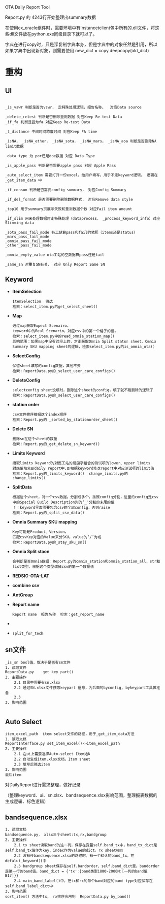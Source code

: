 OTA Daily Report Tool

Report.py 的 4243行开始整理出summary数据





在使用cx_oracle组件时，需要环境中有instancetclient包中所有的.dll文件，将这些dll文件放在python.exe同级目录下就可以了。





字典在进行copy时，只是深复制字典本身，但是字典中的对象任然是引用，所以如果字典中出现新对象，则需要使用 new_dict = copy.deepcopy(old_dict)



# 重构

## UI

```

_is_vswr 判断是否为vswr， 走特殊处理逻辑，报告名称，  对应Data source

_delete_retest 判断是否删除重测数据 对应Keep Re-test Data
_if_fa 判断是否为fa 对应Keep Re-test Data

_t_distance 中间时间跨度时间 对应Keep FA time

_isNA， _isNA_ether， _isNA_sota， _isNA_mars， _isNA_aoa 判断是否删除NA limit数据

_data_type 为 por还是doe数据 对应 Data Type

_is_apple_pass 判断是否需要apple pass 对应 Apple Pass

_auto_select_item 需要打开一份excel，给用户填写，用于不走keyword逻辑， 逻辑在 _get_item_data 中

_if_consum 判断是否需要config summary， 对应Config-Summary

_if_del_format 是否需要删除删除数据样式， 对应Remove data style

_top10 用于summary页展示失败和重测数据个数 对应Fail item amount

_if_slim 用来处理数据时走特殊处理（dataprocess， _process_keyword_info）对应 Slimming data

_sota_pass_fail_mode 各工站算pass和fail的依照（items还是status）
_mars_pass_fail_mode
_omnia_pass_fail_mode
_other_pass_fail_mode

_omnia_empty_value ota工站的空数据算pass还是fail

_same_sn 对重复SN有关， 对应 Only Report Same SN
```

## Keyword

- **ItemSelection**

  ```
  ItemSelection  筛选
  检索：select_item.py的get_select_sheet()
  ```
  
- **Map**

  ```
  通过map获取Expect Scenairo。
  keyword中的Real Scenario，对应csv中的第一个格子的值。
  检索：select_item.py中的read_omnia_station_map()
  影响范围：如果map中没有对应上的，才走获取Omnia Split staton sheet、Omnia Summary SKU mapping sheet的逻辑，检索select_item.py的is_omnia_ota()
  ```

- **SelectConfig**

  ```
  保留sheet填写的config数据，其他不要
  检索：ReportData.py的_select_user_care_configs()
  ```

  

- **DeleteConfig**

  ```
  selectconfig sheet没填时，删除这个sheet的config，填了就不跑删除的逻辑了
  检索：ReportData.py的_select_user_care_configs()
  ```

  

- **station order**

  ```
  csv文件排序根据这个index顺序
  检索：Report.py的 _sorted_by_stationorder_sheet()
  ```

- **Delete SN**

  ```
  删除sn在这个sheet的数据
  检索：Report.py的_get_delete_sn_keyword()
  ```

- **Limits Keyword**

  ```
  讀取limits keyword的對應工站的關鍵字組合的测试项的lower、upper limits
  對應值填寫到daily report中,即根据keyword修改report中对应测试项的limit值
  检索：Report.py的_limits_keyword()  change_limits.py的change_limits()
  ```

- **SplitData**

  ```
  根据这个sheet，对一个csv数据，分割成多个，按照config分割，这里的config是csv中的Special Build Description列的‘_’分割的末尾的值
  ！！keyword里面需要包含csv的全部config，否则raise
  检索：Report.py的_split_csv_data()
  ```

- **Omnia Summary SKU mapping**

  ```
  Key可能是Product、Version，
  匹配csvKey对应的Value来分SKU，value的‘/’为或
  检索：ReportData.py的_stay_sku_sn()
  ```

  

- **Omnia Split staon**

  ```
  会判断是否Omnia数据：Report.py的omnia_station和omnia_station_all，str和list类型。根据这个类型改掉csv的第一个数据值
  ```

  

- **REDSIG-OTA-LAT**

- **combine csv**

- **AntGroup**

- **Report name**

  ```
  Report name  报告名称  检索：get_report_name
  ```

- 

- ```
  split_for_tech
  ```



## sn文件

```
_is_sn bool值，取决于是否有sn文件
1. 读取文件
ReportData.py	_get_key_part()
2. 主要操作
	2.1 目录中需要有sn.xlsx
	2.2 通过SN.xlsx文件获取keypart 信息，为后面的byconfig, bykeypart工具做准备
	2.3 
3. 影响范围


```

## Auto Select

```
item_excel_path  item select文件的路径，用于_get_item_data方法
1. 读取文档
ReportInterface.py set_item_excel()->item_excel_path
2. 主要操作
	2.1 在ui上需要选择Auto-select Item选N
	2.2 自动生成item.xlsx文档，Item sheet
	2.3 填写后筛选item
3. 影响范围
最后item
```



对DailyReport进行需求整理，做好记录

（整理keyword、ui、sn.xlsx、bandsequence.xlsx影响范围，整理报表数据的生成逻辑、标色逻辑）

## bandsequence.xlsx

```
1. 读取文档
bandsequence.py， xlsx三个sheet:tx,rx,bandgroup
2. 主要操作
	2.1 tx sheet读取band的这一列，保存在变量self.band_tx中，band_tx_dict是self.band_tx值作为key，index作为value的dict。rx sheet相同
	2.2 没有传bandsequence.xlsx的路径时，有一个默认的band_tx，在defalut_keyword()中
	2.3 bandgroup sheet保存在self.bandorder、self.band_dict里，bandorder是第一行的band值，band_dict = {'tx':{band类型1800-2000M:[一列的band值B17]}}
	2.4 main_band_label()中，把tx和rx的每个band对应的band type对应保存在self.band_label_dict中
3. 影响范围
sort_item() 方法中tx， rx排序会用到	ReportData.py by_band()
```

